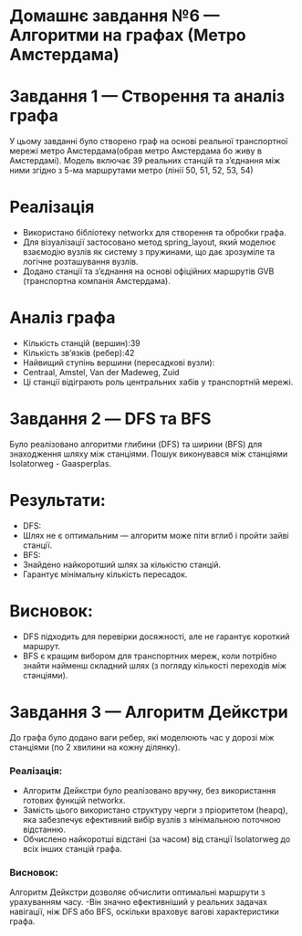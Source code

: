 

# Домашнє завдання №6 — Алгоритми на графах (Метро Амстердама)

# Завдання 1 — Створення та аналіз графа
У цьому завданні було створено граф на основі реальної транспортної мережі метро Амстердама(обрав метро Амстердама бо живу в Амстердамі). Модель включає 39 реальних станцій та з’єднання між ними згідно з 5-ма маршрутами метро (лінії 50, 51, 52, 53, 54)

# Реалізація
- Використано бібліотеку networkx для створення та обробки графа.
- Для візуалізації застосовано метод spring_layout, який моделює взаємодію вузлів як систему з пружинами, що дає зрозуміле та логічне розташування вузлів.
- Додано станції та з’єднання на основі офіційних маршрутів GVB (транспортна компанія Амстердама).

# Аналіз графа
- Кількість станцій (вершин):39
- Кількість зв’язків (ребер):42
- Найвищий ступінь вершини (пересадкові вузли):
- Centraal, Amstel, Van der Madeweg, Zuid
- Ці станції відіграють роль центральних хабів у транспортній мережі.

# Завдання 2 — DFS та BFS

Було реалізовано алгоритми глибини (DFS) та ширини (BFS) для знаходження шляху між станціями. Пошук виконувався між станціями Isolatorweg - Gaasperplas.

# Результати:
- DFS:
- Шлях не є оптимальним — алгоритм може піти вглиб і пройти зайві станції.
- BFS:
- Знайдено найкоротший шлях за кількістю станцій.
- Гарантує мінімальну кількість пересадок.

# Висновок:
- DFS підходить для перевірки досяжності, але не гарантує короткий маршрут.
- BFS є кращим вибором для транспортних мереж, коли потрібно знайти найменш складний шлях (з погляду кількості переходів між станціями).

# Завдання 3 — Алгоритм Дейкстри

До графа було додано ваги ребер, які моделюють час у дорозі між станціями (по 2 хвилини на кожну ділянку).

### Реалізація:
- Алгоритм Дейкстри було реалізовано вручну, без використання готових функцій networkx.
- Замість цього використано структуру черги з пріоритетом (heapq), яка забезпечує ефективний вибір вузлів з мінімальною поточною відстанню.
- Обчислено найкоротші відстані (за часом) від станції Isolatorweg до всіх інших станцій графа.

### Висновок:
Алгоритм Дейкстри дозволяє обчислити оптимальні маршрути з урахуванням часу.
-Він значно ефективніший у реальних задачах навігації, ніж DFS або BFS, оскільки враховує вагові характеристики графа.
